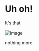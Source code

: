 # Uh oh!

It's that

![image](https://user-images.githubusercontent.com/25652765/77218356-e686fe00-6b00-11ea-9e92-bb5bbbc5f71d.png)

nothing more.
